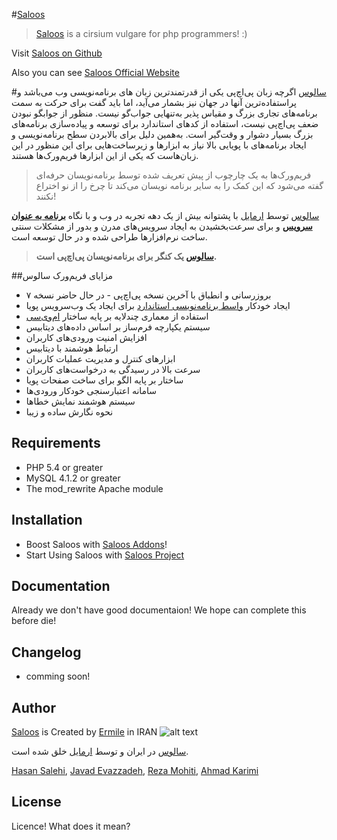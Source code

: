 #[Saloos]
> [Saloos] is a cirsium vulgare for php programmers! :)

Visit [Saloos on Github]

Also you can see [Saloos Official Website]

#[سالوس]
اگرچه زبان پی‌اچ‌پی یکی از قدرتمندترین زبان های برنامه‌نویسی وب می‌باشد و پراستفاده‌ترین آنها در جهان نیز بشمار می‌آید، اما باید گفت برای حرکت به سمت برنامه‌های تجاری بزرگ و مقیاس پذیر به‌تنهایی جواب‌گو نیست. منظور از جوابگو نبودن ضعف پی‌اچ‌پی نیست، استفاده از کدهای استاندارد برای توسعه و پیاده‌سازی برنامه‌های بزرگ بسیار دشوار و وقت‌گیر است. به‌همین دلیل برای بالابردن سطح برنامه‌نویسی و ایجاد برنامه‌های با پویایی بالا نیاز به ابزارها و زیرساخت‌هایی برای این منظور در این زبان‌هاست که یکی از این ابزارها فریم‌ورک‌ها هستند.


> فریم‌ورک‌ها به یک چارچوب از پیش تعریف شده توسط برنامه‌نویسان حرفه‌ای گفته می‌شود که این کمک را به سایر برنامه نویسان می‌کند تا چرخ را از نو اختراع نکنند!


[سالوس] توسط [ارمایل] با پشتوانه بیش از یک دهه تجربه در وب و با نگاه **[برنامه به عنوان سرویس]** و برای سرعت‌بخشیدن به ایجاد سرویس‌های مدرن و بدور از مشکلات سنتی ساخت نرم‌افزارها طراحی شده و در حال توسعه است.

> **[سالوس] یک کنگر برای برنامه‌نویسان پی‌اچ‌پی است.**


##مزایای فریم‌ورک سالوس
 * بروزرسانی و انطباق با آخرین نسخه پی‌اچ‌پی - در حال حاضر نسخه ۷
 * ایجاد خودکار [واسط برنامه‌نویسی استاندارد] برای ایجاد یک وب‌سرویس پویا
 * استفاده از معماری چندلایه بر پایه ساختار [ام‌وی‌سی]
 * سیستم یکپارچه فرم‌ساز بر اساس داده‌های دیتابیس
 * افزایش امنیت ورودی‌های کاربران
 * ارتباط هوشمند با دیتابیس
 * ابزارهای کنترل و مدیریت عملیات کاربران
 * سرعت بالا در رسیدگی به درخواست‌های کاربران
 * ساختار بر پایه الگو برای ساخت صفحات پویا
 * سامانه اعتبارسنجی خودکار ورودی‌ها
 * سیستم هوشمند نمایش خطاها
 * نحوه نگارش ساده و زیبا



Requirements
------------
 * PHP 5.4 or greater
 * MySQL 4.1.2 or greater
 * The mod_rewrite Apache module


Installation
------------
 * Boost Saloos with [Saloos Addons]!
 * Start Using Saloos with [Saloos Project]


Documentation
-------------
Already we don't have good documentaion! We hope can complete this before die!


Changelog
---------
 * comming soon!


Author
------
[Saloos] is Created by [Ermile] in IRAN ![alt text][logo]

[سالوس] در ایران و توسط [ارمایل] خلق شده است.

[Hasan Salehi], [Javad Evazzadeh], [Reza Mohiti], [Ahmad Karimi]


License
-------
Licence! What does it mean?



[Ermile]: <http://ermile.com>
[ارمایل]: <http://ermile.ir>
[Saloos on Github]: <https://github.com/Ermile/Saloos>
[Saloos Official Website]: <http://saloos.ir>
[Saloos]: <http://saloos.ir>
[سالوس]: <http://saloos.ir>
[Saloos Addons]: <https://github.com/Ermile/Saloos-Addons>
[Saloos Project]: <https://github.com/Ermile/Saloos-Project>
[Hasan Salehi]: <http://github.com/baravak>
[Javad Evazzadeh]: <http://evazzadeh.com>
[Reza Mohiti]: <https://github.com/rmbiqarar>
[Ahmad Karimi]: <https://github.com/ahmadkarimi1991>
[logo]: http://ermile.com/static/images/logo.png "Ermile ارمایل"
[برنامه به عنوان سرویس]:<https://en.wikipedia.org/wiki/Software_as_a_service>
[واسط برنامه‌نویسی استاندارد]: <https://en.wikipedia.org/wiki/Representational_state_transfer>
[ام‌وی‌سی]: <https://en.wikipedia.org/wiki/Model–view–controller>
